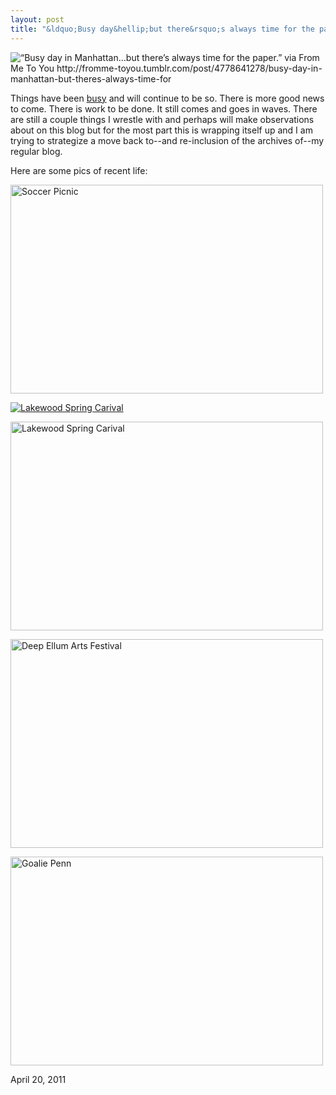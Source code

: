 ```yaml
---
layout: post
title: "&ldquo;Busy day&hellip;but there&rsquo;s always time for the paper.&rdquo;"
---
```


<img src="http://2010.danielsjourney.com/files/tumblr_ljyjrpJZIz1qzcq51o1_500.gif" title="&ldquo;Busy day in Manhattan&hellip;but there&rsquo;s always time for the paper.&rdquo; via From Me To You http://fromme-toyou.tumblr.com/post/4778641278/busy-day-in-manhattan-but-theres-always-time-for">

Things have been [busy](http://twitter.com/#!/withextrasauce/status/60026226236080128) and will continue to be so. There is more good news to come. There is work to be done. It still comes and goes in waves. There are still a couple things I wrestle with and perhaps will make observations about on this blog but for the most part this is wrapping itself up and I am trying to strategize a move back to--and re-inclusion of the archives of--my regular blog.

Here are some pics of recent life:

<a href="http://www.flickr.com/photos/carissabyers/5631350506/" title="Soccer Picnic by carissabyers, on Flickr"><img src="http://farm6.static.flickr.com/5024/5631350506_f18bfaed10.jpg" width="500" height="334" alt="Soccer Picnic"></a>

<a href="http://www.flickr.com/photos/carissabyers/5609519035/" title="Lakewood Spring Carival by carissabyers, on Flickr"><img src="http://farm6.static.flickr.com/5224/5609519035_2888310e75_z.jpg" alt="Lakewood Spring Carival"></a>

<a href="http://www.flickr.com/photos/carissabyers/5610098872/" title="Lakewood Spring Carival by carissabyers, on Flickr"><img src="http://farm6.static.flickr.com/5145/5610098872_a1a00a86bc.jpg" width="500" height="334" alt="Lakewood Spring Carival"></a>

<a href="http://www.flickr.com/photos/carissabyers/5600708590/" title="Deep Ellum Arts Festival by carissabyers, on Flickr"><img src="http://farm6.static.flickr.com/5064/5600708590_0ed44e0c80.jpg" width="500" height="334" alt="Deep Ellum Arts Festival"></a>

<a href="http://www.flickr.com/photos/carissabyers/5607442933/" title="Goalie Penn by carissabyers, on Flickr"><img src="http://farm6.static.flickr.com/5106/5607442933_015ee04684.jpg" width="500" height="334" alt="Goalie Penn"></a>

<p class="date">April 20, 2011</p>